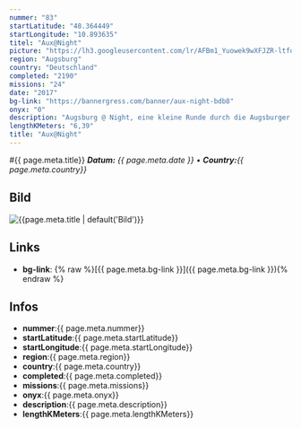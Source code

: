 ```yaml
---
nummer: "83"
startLatitude: "48.364449"
startLongitude: "10.893635"
titel: "Aux@Night"
picture: "https://lh3.googleusercontent.com/lr/AFBm1_Yuowek9wXFJZR-ltfq9A7AN9kGunBjvGXo9-u0Rfjy-Ca_Ny9gQLcQM7KjjSr55r58q8ddIABa02FPI0XOKQQ5GS-xx3Ok8kqCKblkFweHIeCbzLHC29bPMeAEX4oQmdW4PjWo-rdNMvlnhQBB5BwGtvRzUpooUjlEDxFLUOlnTyAgEvOJ7X66jVhZIrBjLuRjoaUFeHPM-lwxQOHEUc37COznoaK3VwslpIXSdpuFqUE4EnzuVSQN5PkjKxd37_50tJ3697DyYiJnY8iEerxnerdz2WJinfoORlHWu_u39NIYnY95whr-W4kma9ylNicgiL26LhhFrKLCoOX38wpDfzAORE_RH1wXDayphX5iNFQbGeANfY3TvU6lTnOdxJxGwIcIkPf0jC51YMAC-I4sAmq6L8kVGEa1dln328K6c84amy2qGV94wKSnJCy5YRshCxWn-UjWbhT1-JKlZJ0J9W-v8_K8xtqiyrIK0k9auCVEH-2ctdFpPptp4Hc2Mi2idi3x-e4sWkPNy0QxJ5IYdOYJZBLUrfRutpjY_NyUJ9hsVL0DdRWBgg2CAeaGuE3JqoTPalQK4KgKyjhQ2sg1P3KsbVV8ECHKT5a0En3Mz0LbBfA-IernXt6JG2dSb9n30CyTrKUsNNus6R5k6d_5VIosfSf2t35C3ZYXdPCnS2HcQXzow2aydn4d4EjUnsRoCldfODIrW8vafJpbtYThnyao9ank3c5n2G9UjbtA5bukxrD-7XQEZDomrPFxdfLNJv7NtlQWjV4-B9wdr8Z1BRnchQ43fq_iJs5HFeb0OiWcmQzY0CJH6dnnDWKHGAXOZ-Oj89pPs-gRmkQwit-B4iOvoM3pdgKh"
region: "Augsburg"
country: "Deutschland"
completed: "2190"
missions: "24"
date: "2017"
bg-link: "https://bannergress.com/banner/aux-night-bdb8"
onyx: "0"
description: "Augsburg @ Night, eine kleine Runde durch die Augsburger Innenstadt als Rundkurs angelegt."
lengthKMeters: "6,39"
title: "Aux@Night"
---
```


#{{ page.meta.title}}
_**Datum:** {{ page.meta.date }} • **Country:**{{ page.meta.country}}_

## Bild
![{{page.meta.title | default('Bild')}}]({{page.meta.picture}})

## Links
- **bg-link**: {% raw %}[{{ page.meta.bg-link }}]({{ page.meta.bg-link }}){% endraw %}

## Infos
- **nummer**:{{ page.meta.nummer}}
- **startLatitude**:{{ page.meta.startLatitude}}
- **startLongitude**:{{ page.meta.startLongitude}}
- **region**:{{ page.meta.region}}
- **country**:{{ page.meta.country}}
- **completed**:{{ page.meta.completed}}
- **missions**:{{ page.meta.missions}}
- **onyx**:{{ page.meta.onyx}}
- **description**:{{ page.meta.description}}
- **lengthKMeters**:{{ page.meta.lengthKMeters}}

